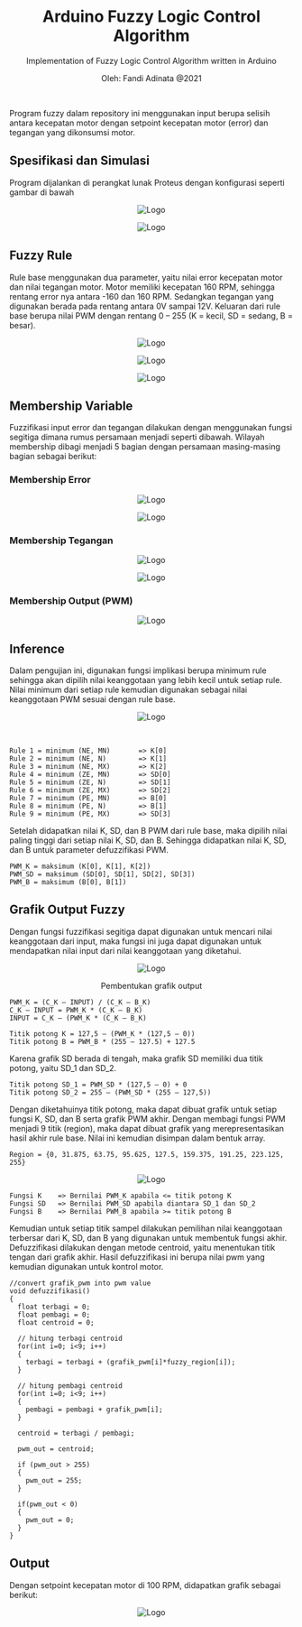 <!-- Title -->
<span align = "center">

# Arduino Fuzzy Logic Control Algorithm

Implementation of Fuzzy Logic Control Algorithm written in Arduino

Oleh: Fandi Adinata @2021

</span>
<!-- End of Title -->

<br>

Program fuzzy dalam repository ini menggunakan input berupa selisih antara kecepatan motor dengan setpoint kecepatan motor (error) dan tegangan yang dikonsumsi motor.

## Spesifikasi dan Simulasi
Program dijalankan di perangkat lunak Proteus dengan konfigurasi seperti gambar di bawah

<span align = "center">
   
![Logo](https://github.com/SuryaAssistant/arduinofuzzy/blob/main/img/circuit.png)

![Logo](https://github.com/SuryaAssistant/arduinofuzzy/blob/main/img/motor.png)

</span>

## Fuzzy Rule

Rule base menggunakan dua parameter, yaitu nilai error kecepatan motor dan nilai tegangan motor. Motor memiliki kecepatan 160 RPM, sehingga rentang error nya antara -160 dan 160 RPM. Sedangkan tegangan yang digunakan berada pada rentang antara 0V sampai 12V. Keluaran dari rule base berupa nilai PWM dengan rentang 0 – 255 (K = kecil, SD = sedang, B = besar).

<span align = "center">
   
![Logo](https://github.com/SuryaAssistant/arduinofuzzy/blob/main/img/fuzzy_rule.png)

![Logo](https://github.com/SuryaAssistant/arduinofuzzy/blob/main/img/fuzzy_rule_graphic.png)

![Logo](https://github.com/SuryaAssistant/arduinofuzzy/blob/main/img/fuzzy_segitiga.png)

</span>

## Membership Variable

Fuzzifikasi input error dan tegangan dilakukan dengan menggunakan fungsi segitiga dimana rumus persamaan menjadi seperti dibawah. Wilayah membership dibagi menjadi 5 bagian dengan persamaan masing-masing bagian sebagai berikut:

### Membership Error

<span align = "center">

![Logo](https://github.com/SuryaAssistant/arduinofuzzy/blob/main/img/fuzzy_error_membership.png)

![Logo](https://github.com/SuryaAssistant/arduinofuzzy/blob/main/img/fuzzifikasi_error.png)

</span>

### Membership Tegangan

<span align = "center">

![Logo](https://github.com/SuryaAssistant/arduinofuzzy/blob/main/img/fuzzy_voltage_membership.png)

![Logo](https://github.com/SuryaAssistant/arduinofuzzy/blob/main/img/fuzzifikasi_tegangan.png)

</span>

### Membership Output (PWM)

<span align = "center">

![Logo](https://github.com/SuryaAssistant/arduinofuzzy/blob/main/img/fuzzy_output_membership.png)

</span>

## Inference

Dalam pengujian ini, digunakan fungsi implikasi berupa minimum rule sehingga akan dipilih nilai keanggotaan yang lebih kecil untuk setiap rule. Nilai minimum dari setiap rule kemudian digunakan sebagai nilai keanggotaan PWM sesuai dengan rule base.

<span align = "center">

![Logo](https://github.com/SuryaAssistant/arduinofuzzy/blob/main/img/fuzzy_rule_base_matlab.png)

</span>

<br>

```
Rule 1 = minimum (NE, MN)		=> K[0]
Rule 2 = minimum (NE, N)		=> K[1]
Rule 3 = minimum (NE, MX)		=> K[2]
Rule 4 = minimum (ZE, MN)		=> SD[0]
Rule 5 = minimum (ZE, N)		=> SD[1]
Rule 6 = minimum (ZE, MX)		=> SD[2]
Rule 7 = minimum (PE, MN)		=> B[0]
Rule 8 = minimum (PE, N)		=> B[1]
Rule 9 = minimum (PE, MX)		=> SD[3]
```

Setelah didapatkan nilai K, SD, dan B PWM dari rule base, maka dipilih nilai paling tinggi dari setiap nilai K, SD, dan B. Sehingga didapatkan nilai K, SD, dan B untuk parameter defuzzifikasi PWM.

```
PWM_K = maksimum (K[0], K[1], K[2])
PWM_SD = maksimum (SD[0], SD[1], SD[2], SD[3])
PWM_B = maksimum (B[0], B[1])
```

## Grafik Output Fuzzy

Dengan fungsi fuzzifikasi segitiga dapat digunakan untuk mencari nilai keanggotaan dari input, maka fungsi ini juga dapat digunakan untuk mendapatkan nilai input dari nilai keanggotaan yang diketahui.

<span align = "center">

![Logo](https://github.com/SuryaAssistant/arduinofuzzy/blob/main/img/fuzzy_output_membership.png)
 
Pembentukan grafik output

</span>

```
PWM_K = (C_K – INPUT) / (C_K – B_K)
C_K – INPUT = PWM_K * (C_K – B_K)
INPUT = C_K – (PWM_K * (C_K – B_K)
```
```
Titik potong K = 127,5 – (PWM_K * (127,5 – 0))
Titik potong B = PWM_B * (255 – 127.5) + 127.5
```

Karena grafik SD berada di tengah, maka grafik SD memiliki dua titik potong, yaitu SD_1 dan SD_2.

```
Titik potong SD_1 = PWM_SD * (127,5 – 0) + 0
Titik potong SD_2 = 255 – (PWM_SD * (255 – 127,5))
```

Dengan diketahuinya titik potong, maka dapat dibuat grafik untuk setiap fungsi K, SD, dan B serta grafik PWM akhir. Dengan membagi fungsi PWM menjadi 9 titik (region), maka dapat dibuat grafik yang merepresentasikan hasil akhir rule base. Nilai ini kemudian disimpan dalam bentuk array.

```
Region = {0, 31.875, 63.75, 95.625, 127.5, 159.375, 191.25, 223.125, 255}
```

<span align = "center">

![Logo](https://github.com/SuryaAssistant/arduinofuzzy/blob/main/img/fuzzy_graphic_maker.png)

</span>

```
Fungsi K 	=> Bernilai PWM_K apabila <= titik potong K
Fungsi SD 	=> Bernilai PWM_SD apabila diantara SD_1 dan SD_2
Fungsi B	=> Bernilai PWM_B apabila >= titik potong B
```

Kemudian untuk setiap titik sampel dilakukan pemilihan nilai keanggotaan terbersar dari K, SD, dan B yang digunakan untuk membentuk fungsi akhir. Defuzzifikasi dilakukan dengan metode centroid, yaitu menentukan titik tengan dari grafik akhir. Hasil defuzzifikasi ini berupa nilai pwm yang kemudian digunakan untuk kontrol motor.

```
//convert grafik_pwm into pwm value
void defuzzifikasi()
{
  float terbagi = 0;
  float pembagi = 0;
  float centroid = 0;

  // hitung terbagi centroid
  for(int i=0; i<9; i++)
  {
    terbagi = terbagi + (grafik_pwm[i]*fuzzy_region[i]);
  }

  // hitung pembagi centroid
  for(int i=0; i<9; i++)
  {
    pembagi = pembagi + grafik_pwm[i];
  }

  centroid = terbagi / pembagi;

  pwm_out = centroid;

  if (pwm_out > 255)
  {
    pwm_out = 255;
  }

  if(pwm_out < 0)
  {
    pwm_out = 0;
  }
}
```

## Output

Dengan setpoint kecepatan motor di 100 RPM, didapatkan grafik sebagai berikut:

<span align = "center">

![Logo](https://github.com/SuryaAssistant/arduinofuzzy/blob/main/img/fuzzy_output_graphic.png)

</span>
